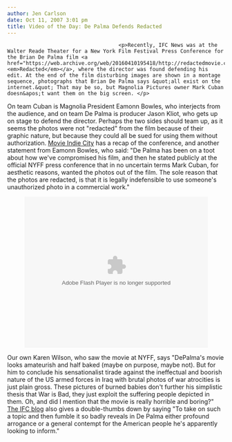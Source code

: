 ```yaml
---
author: Jen Carlson
date: Oct 11, 2007 3:01 pm
title: Video of the Day: De Palma Defends Redacted
---
```


	
										<p>Recently, IFC News was at the Walter Reade Theater for a New York Film Festival Press Conference for the Brian De Palma film <a href="https://web.archive.org/web/20160410195418/http://redactedmovie.com/"><em>Redacted</em></a>, where the director was found defending his edit. At the end of the film disturbing images are shown in a montage sequence, photographs that Brian De Palma says &quot;all exist on the internet.&quot; That may be so, but Magnolia Pictures owner Mark Cuban doesn&apos;t want them on the big screen. </p>

<p>On team Cuban is Magnolia President Eamonn Bowles, who interjects from the audience, and on team De Palma is producer Jason Kliot, who gets up on stage to defend the director. Perhaps the two sides should team up, as it seems the photos were not &quot;redacted&quot; from the film because of their graphic nature, but because they could all be sued for using them without authorization. <a href="https://web.archive.org/web/20160410195418/http://www.mcnblogs.com/mcindie/archives/2007/10/redacting_out_a.html">Movie Indie City</a> has a recap of the conference, and another statement from Eamonn Bowles, who said: &quot;De Palma has been on a toot about how we&apos;ve compromised his film, and then he stated publicly at the official NYFF press conference that in no uncertain terms Mark Cuban, for aesthetic reasons, wanted the photos out of the film. The sole reason that the photos are redacted, is that it is legally indefensible to use someone&apos;s unauthorized photo in a commercial work.&quot;</p>

<center><object width="425" height="350"><param name="movie" value="http://www.youtube.com/v/lDNWXgM9F70"><param name="wmode" value="transparent"><embed src="https://web.archive.org/web/20160410195418oe_/http://www.youtube.com/v/lDNWXgM9F70" type="application/x-shockwave-flash" wmode="transparent" width="425" height="350"></object></center>

<p>Our own Karen Wilson, who saw the movie at NYFF, says &quot;DePalma&apos;s movie looks amateurish and half baked (maybe on purpose, maybe not). But for him to conclude his sensationalist tirade against the ineffectual and boorish nature of the US armed forces in Iraq with brutal photos of war atrocities is just plain gross. These pictures of burned babies don&apos;t further his simplistic thesis that War is Bad, they just exploit the suffering people depicted in them. Oh, and did I mention that the movie is really horrible and boring?&quot; <a href="https://web.archive.org/web/20160410195418/http://blog.ifctv.com/ifc_blog/2007/10/nyff-redacted.html">The IFC blog</a> also gives a double-thumbs down by saying &quot;To take on such a topic and then fumble it so badly reveals in De Palma either profound arrogance or a general contempt for the American people he&apos;s apparently looking to inform.&quot; </p>					
										
									
				